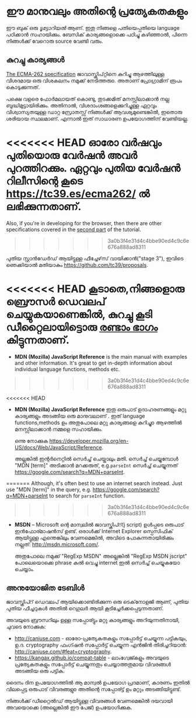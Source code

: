

# ഈ മാനുവലും അതിന്റെ പ്രത്യേകതകളും

ഈ ബുക് ഒരു *ടൂട്ടോറിയൽ* ആണ്. ഇതു നിങ്ങളെ പതിയെപ്പതിയെ language പഠിക്കാൻ സഹായിക്കും. ബേസിക് കാര്യങ്ങളൊക്കെ പഠിച്ചു കഴിഞ്ഞാൽ, പിന്നെ നിങ്ങൾക്ക് വേറൊരു source വേണ്ടി വരും.

## കുറച്ചു കാര്യങ്ങൾ

[The ECMA-262 specification](https://www.ecma-international.org/publications/standards/Ecma-262.htm) ജാവാസ്ക്രിപ്റ്റിനെ കുറിച്ചു ആഴത്തിലുള്ള വിശദമായ ഒരു വിശകലനം നമുക്ക് നേടിത്തരുo. അതാണ് പ്രോഗ്രാമിന് രൂപം കൊടുക്കുന്നത്.


പക്ഷെ വളരെ ഫോർമലായത് കൊണ്ടു, തുടക്കമിത് മനസ്സിലാക്കാൻ നല്ല ബുദ്ധിമുട്ടായിരിക്കും. അതിനാൽ, വിശദാംശങ്ങളെക്കുറിച്ചുള്ള ഏറ്റവും വിശ്വാസ്യതയുള്ള ഡാറ്റ സ്രോതസ്സ് നിങ്ങൾക്ക് ആവശ്യമുണ്ടെങ്കിൽ, ഇതൊരു ശരിയായ സ്ഥലമാണ്. എന്നാൽ ഇത് സാധാരണ ഉപയോഗത്തിന് വേണ്ടിയല്ല.

<<<<<<< HEAD
ഓരോ വർഷവും പുതിയൊരു വേർഷൻ അവർ പുറത്തിറക്കും. ഏറ്റവും പുതിയ വേർഷൻ റിലീസിന്റെ കൂടെ <https://tc39.es/ecma262/> ൽ ലഭിക്കുന്നതാണ്.
=======
Also, if you're in developing for the browser, then there are other specifications covered in the [second part](info:browser-environment) of the tutorial.
>>>>>>> 3a0b3f4e31d4c4bbe90ed4c9c6e676a888ad8311

പുതിയ സ്റ്റാൻഡേർഡ് ആയിട്ടുള്ള ഫീച്ചേഴ്‌സ് വായിക്കാൻ("stage 3"), ഇവിടെ ഞെക്കിയാൽ മതിയാകും <https://github.com/tc39/proposals>.

<<<<<<< HEAD
കൂടാതെ,നിങ്ങളൊരു ബ്രൌസർ ഡെവലപ്‌ ചെയ്യുകയാണെങ്കിൽ, കുറച്ചു കൂടി ഡീറ്റൈലായിട്ടൊരു [രണ്ടാം ഭാഗം](info:browser-environment) കിട്ടുന്നതാണ്.
=======
- **MDN (Mozilla) JavaScript Reference** is the main manual with examples and other information. It's great to get in-depth information about individual language functions, methods etc.
>>>>>>> 3a0b3f4e31d4c4bbe90ed4c9c6e676a888ad8311


<<<<<<< HEAD
- **MDN (Mozilla) JavaScript Reference** ഇതു ഒരുപാട് ഉദാഹരണങ്ങളും മറ്റു കാര്യങ്ങളും അടങ്ങിയ ഒരു മാനുവലാണ് . ഇത് language functions,methods ഉം അതുപോലെ മറ്റു കാര്യങ്ങളെ കുറിച്ചുo ആഴത്തിൽ മനസ്സിലാക്കാൻ നമ്മളെ സഹായിക്കും.

    ഒന്നു നോക്കുക <https://developer.mozilla.org/en-US/docs/Web/JavaScript/Reference>.

    അല്ലങ്കിൽ ഇന്റർനെറ്റിൽ സെർച്ച് ചെയ്താലും മതി. സെർച്ച് ചെയ്യുമ്പോൾ "MDN [term]" അടിക്കാൻ മറക്കരുത്, e.g.`parseInt` സെർച്ച് ചെയ്യുന്നത് <https://google.com/search?q=MDN+parseInt>.

=======
Although, it's often best to use an internet search instead. Just use "MDN [term]" in the query, e.g. <https://google.com/search?q=MDN+parseInt> to search for `parseInt` function.
>>>>>>> 3a0b3f4e31d4c4bbe90ed4c9c6e676a888ad8311

- **MSDN** – Microsoft ന്റെ മാന്വലിൽ ജാവസ്ക്രിപ്റ്(j script) ഉൾപ്പടെ ഒരുപാട് ഇൻഫോര്മാഷൻസ് ഉണ്ട്. ഒരാൾക്ക് Internet Explorer സ്പെസിഫിക് ആയിട്ടുള്ള എന്തെങ്കിലും വേണമെങ്കിൽ, അവിടെ പോകുന്നതായിരിക്കും നല്ലത്: <http://msdn.microsoft.com/>.

    അതുപോലെ നമുക്ക് "RegExp MSDN" അല്ലെങ്കിൽ "RegExp MSDN jscript" പോലെയൊക്കെ phrase കൽ വെച്ചു internet ഇൽ സെർച്ച് ചെയ്യുകയോ ചെയ്യാം.

## അനുയോജിത ടേബിൾ

ജാവസ്ക്രിപ്റ് ഡെവലപ്‌ ആയിക്കൊണ്ടിരിക്കുന്ന ഒരു ടെക്‌നോളജി ആണ്, പുതിയ പുതിയ ഫീച്ചറുകൾ അതിൽ റെഗുലർ ആയി കൂടിച്ചേർക്കപ്പെടുന്നതാണ്.

അവയുടെ ബ്രൗസറിലും ഉള്ള സപ്പോര്ട്ടും മറ്റു കാര്യങ്ങളും അറിയുന്നതിനായി, ചുവടെ നോക്കുക:

- <http://caniuse.com> - ഓരോ-പ്രത്യേകതകളും സപ്പോർട്ട് ചെയ്യുന്ന പട്ടികയും, ഉ.ദ. cryptography ഫംഗ്ഷൻ സപ്പോർട്ട് ചെയ്യുന്ന എൻജിൻ തിരിച്ചറിയാൻ: <http://caniuse.com/#feat=cryptography>.
- <https://kangax.github.io/compat-table> - ലാംഗ്വേജ്കളും അവയുടെ പ്രത്യേകതകളും സപ്പോർട്ട് ചെയ്യുന്നതും ചെയ്യാത്തതുമായ വിവരങ്ങൾ അടങ്ങിയ ഒരു പട്ടിക.

ദൈനം ദിന ഉപയോഗത്തിൽ ആ മാന്വൽ ഉപയോഗ പ്രദമാണ്, കാരണം ഇതിൽ വിലപ്പെട്ട ഒരുപാട് വിവരങ്ങളുo അതിന്റെ സപ്പോര്ട്ട് ഉം മറ്റും അടങ്ങിയിട്ടുണ്ട്.

നിങ്ങൾക്ക് ഡീറ്റൈൽഡ് ആയിട്ടുള്ള വിവരങ്ങൾ വേണമെങ്കിൽ ദയവായി അവയൊക്കെ (അല്ലെങ്കിൽ ഈ പേജ്) ഉപയോഗിക്കുക.
